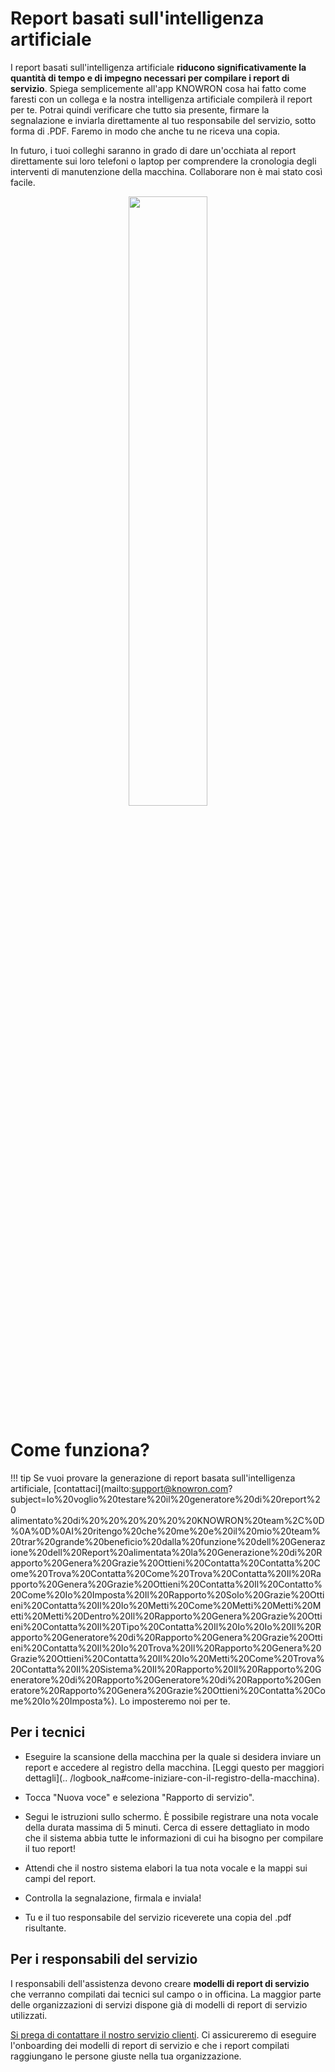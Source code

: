 # Report basati sull'intelligenza artificiale

I report basati sull'intelligenza artificiale **riducono significativamente la quantità di tempo e di impegno necessari per compilare i report di servizio**. Spiega semplicemente all'app KNOWRON cosa hai fatto come faresti con un collega e la nostra intelligenza artificiale compilerà il report per te. Potrai quindi verificare che tutto sia presente, firmare la segnalazione e inviarla direttamente al tuo responsabile del servizio, sotto forma di .PDF. Faremo in modo che anche tu ne riceva una copia.

In futuro, i tuoi colleghi saranno in grado di dare un'occhiata al report direttamente sui loro telefoni o laptop per comprendere la cronologia degli interventi di manutenzione della macchina. Collaborare non è mai stato così facile.

<p align="center"><img src="https://i.imgur.com/KR0jeOI.gif " width="50%"></p>

# Come funziona?

!!! tip
    Se vuoi provare la generazione di report basata sull'intelligenza artificiale, [contattaci](mailto:support@knowron.com?subject=Io%20voglio%20testare%20il%20generatore%20di%20report%20 alimentato%20di%20%20%20%20%20%20KNOWRON%20team%2C%0D%0A%0D%0AI%20ritengo%20che%20me%20e%20il%20mio%20team%20trar%20grande%20beneficio%20dalla%20funzione%20dell%20Generazione%20dell%20Report%20alimentata%20la%20Generazione%20di%20Rapporto%20Genera%20Grazie%20Ottieni%20Contatta%20Contatta%20Come%20Trova%20Contatta%20Come%20Trova%20Contatta%20Il%20Rapporto%20Genera%20Grazie%20Ottieni%20Contatta%20Il%20Contatto%20Come%20Io%20Imposta%20Il%20Rapporto%20Solo%20Grazie%20Ottieni%20Contatta%20Il%20Io%20Metti%20Come%20Metti%20Metti%20Metti%20Metti%20Dentro%20Il%20Rapporto%20Genera%20Grazie%20Ottieni%20Contatta%20Il%20Tipo%20Contatta%20Il%20Io%20Io%20Il%20Rapporto%20Generatore%20di%20Rapporto%20Genera%20Grazie%20Ottieni%20Contatta%20Il%20Io%20Trova%20Il%20Rapporto%20Genera%20Grazie%20Ottieni%20Contatta%20Il%20Io%20Metti%20Come%20Trova%20Contatta%20Il%20Sistema%20Il%20Rapporto%20Il%20Rapporto%20Generatore%20di%20Rapporto%20Generatore%20di%20Rapporto%20Generatore%20Rapporto%20Genera%20Grazie%20Ottieni%20Contatta%20Come%20Io%20Imposta%). Lo imposteremo noi per te.

## Per i tecnici

- Eseguire la scansione della macchina per la quale si desidera inviare un report e accedere al registro della macchina. [Leggi questo per maggiori dettagli](.. /logbook_na#come-iniziare-con-il-registro-della-macchina).

- Tocca "Nuova voce" e seleziona "Rapporto di servizio".

- Segui le istruzioni sullo schermo. È possibile registrare una nota vocale della durata massima di 5 minuti. Cerca di essere dettagliato in modo che il sistema abbia tutte le informazioni di cui ha bisogno per compilare il tuo report!

- Attendi che il nostro sistema elabori la tua nota vocale e la mappi sui campi del report.

- Controlla la segnalazione, firmala e inviala!

- Tu e il tuo responsabile del servizio riceverete una copia del .pdf risultante.

## Per i responsabili del servizio

I responsabili dell'assistenza devono creare **modelli di report di servizio** che verranno compilati dai tecnici sul campo o in officina. La maggior parte delle organizzazioni di servizi dispone già di modelli di report di servizio utilizzati. 

[Si prega di contattare il nostro servizio clienti](mailto:support@knowron.com?subject=Io%20voglio%20testare%20il%20generatore%20di%20Report%20%alimentato%20di%20%20%20%20KNOWRON%20team%2C%0D%0A%0D%0AI%20credo%20che%20me%20e%20il%20mio%20team%20trar%20grandi%20beneficio%20dalla%20funzione%20della%20generazione%20di%20%20%20%20contattare%20in%20me%20per%20impostare%20:20:20:0D%0A%0D%0AWarm%20saluti). Ci assicureremo di eseguire l'onboarding dei modelli di report di servizio e che i report compilati raggiungano le persone giuste nella tua organizzazione.